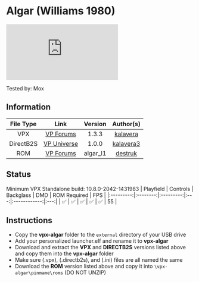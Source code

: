 # Algar (Williams 1980)

![Table Preview](https://www.vpforums.org/index.php?app=downloads&module=display&section=screenshot&record=80125&id=13520&full=1)

Tested by: Mox

## Information
| File Type | Link | Version | Author(s) | 
|:---------:|:----:|:-------:|:---------:|
| VPX | [VP Forums](https://www.vpforums.org/index.php?app=downloads&showfile=13520) | 1.3.3 | [kalavera](https://www.vpforums.org/index.php?showuser=6139) |
| DirectB2S | [VP Universe](https://vpuniverse.com/files/file/5121-algar-williams-1980/) | 1.0.0 | [kalavera3](https://vpuniverse.com/profile/14233-kalavera3/) |
| ROM | [VP Forums](https://www.vpforums.org/index.php?app=downloads&showfile=789) | algar_l1 | [destruk](https://www.vpforums.org/index.php?showuser=5) |

## Status 
Minimum VPX Standalone build: 10.8.0-2042-1431983
| Playfield | Controls | Backglass | DMD | ROM Required | FPS |
|:---------:|:--------:|:---------:|:---:|:------------:|:---:|
| :white_check_mark: | :white_check_mark: | :white_check_mark: | :white_check_mark: | :white_check_mark: | 55 |

## Instructions
- Copy the **vpx-algar** folder to the `external` directory of your USB drive
- Add your personalized launcher.elf and rename it to **vpx-algar**
- Download and extract the **VPX** and **DIRECTB2S** versions listed above and copy them into the **vpx-algar** folder
- Make sure (.vpx), (.directb2s), and (.ini) files are all named the same
- Download the **ROM** version listed above and copy it into `\vpx-algar\pinmame\roms` (DO NOT UNZIP)